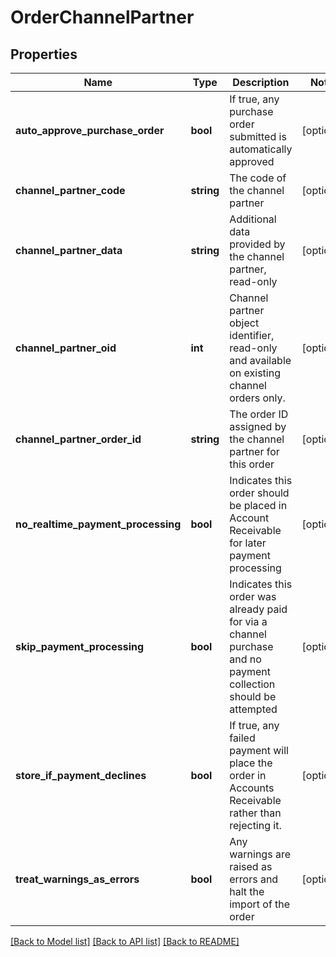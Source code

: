 # OrderChannelPartner

## Properties
Name | Type | Description | Notes
------------ | ------------- | ------------- | -------------
**auto_approve_purchase_order** | **bool** | If true, any purchase order submitted is automatically approved | [optional] 
**channel_partner_code** | **string** | The code of the channel partner | [optional] 
**channel_partner_data** | **string** | Additional data provided by the channel partner, read-only | [optional] 
**channel_partner_oid** | **int** | Channel partner object identifier, read-only and available on existing channel orders only. | [optional] 
**channel_partner_order_id** | **string** | The order ID assigned by the channel partner for this order | [optional] 
**no_realtime_payment_processing** | **bool** | Indicates this order should be placed in Account Receivable for later payment processing | [optional] 
**skip_payment_processing** | **bool** | Indicates this order was already paid for via a channel purchase and no payment collection should be attempted | [optional] 
**store_if_payment_declines** | **bool** | If true, any failed payment will place the order in Accounts Receivable rather than rejecting it. | [optional] 
**treat_warnings_as_errors** | **bool** | Any warnings are raised as errors and halt the import of the order | [optional] 

[[Back to Model list]](../README.md#documentation-for-models) [[Back to API list]](../README.md#documentation-for-api-endpoints) [[Back to README]](../README.md)


